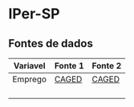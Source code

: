 # IPer-SP

## Fontes de dados

| Variavel | Fonte 1                          | Fonte 2                                    |
|----------|----------------------------------|--------------------------------------------|
| Emprego  | [CAGED](http://pdet.mte.gov.br/) | [CAGED](ftp.mtps.gov.br/pdet/caged/) |
|          |                                  |                                            |
|          |                                  |                                            |
|          |                                  |                                            |
|          |                                  |                                            |
